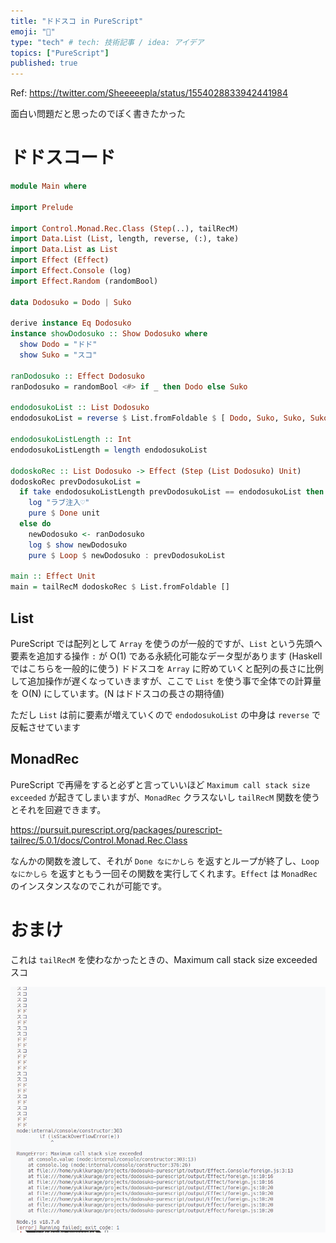 ```yaml
---
title: "ドドスコ in PureScript"
emoji: "💫"
type: "tech" # tech: 技術記事 / idea: アイデア
topics: ["PureScript"]
published: true
---
```


Ref: https://twitter.com/Sheeeeepla/status/1554028833942441984

面白い問題だと思ったのでぽく書きたかった

# ドドスコード

```purs
module Main where

import Prelude

import Control.Monad.Rec.Class (Step(..), tailRecM)
import Data.List (List, length, reverse, (:), take)
import Data.List as List
import Effect (Effect)
import Effect.Console (log)
import Effect.Random (randomBool)

data Dodosuko = Dodo | Suko

derive instance Eq Dodosuko
instance showDodosuko :: Show Dodosuko where
  show Dodo = "ドド"
  show Suko = "スコ"

ranDodosuko :: Effect Dodosuko
ranDodosuko = randomBool <#> if _ then Dodo else Suko

endodosukoList :: List Dodosuko
endodosukoList = reverse $ List.fromFoldable $ [ Dodo, Suko, Suko, Suko, Dodo, Suko, Suko, Suko, Dodo, Suko, Suko, Suko ]

endodosukoListLength :: Int
endodosukoListLength = length endodosukoList

dodoskoRec :: List Dodosuko -> Effect (Step (List Dodosuko) Unit)
dodoskoRec prevDodosukoList =
  if take endodosukoListLength prevDodosukoList == endodosukoList then do
    log "ラブ注入♡"
    pure $ Done unit
  else do
    newDodosuko <- ranDodosuko
    log $ show newDodosuko
    pure $ Loop $ newDodosuko : prevDodosukoList

main :: Effect Unit
main = tailRecM dodoskoRec $ List.fromFoldable []

```

## List

PureScript では配列として `Array` を使うのが一般的ですが、`List` という先頭へ要素を追加する操作 `:` が O(1) である永続化可能なデータ型があります (Haskell ではこちらを一般的に使う)
ドドスコを `Array` に貯めていくと配列の長さに比例して追加操作が遅くなっていきますが、ここで `List` を使う事で全体での計算量を O(N) にしています。(N はドドスコの長さの期待値)

ただし `List` は前に要素が増えていくので `endodosukoList` の中身は `reverse` で反転させています

## MonadRec

PureScript で再帰をすると必ずと言っていいほど `Maximum call stack size exceeded` が起きてしまいますが、`MonadRec` クラスないし `tailRecM` 関数を使うとそれを回避できます。

https://pursuit.purescript.org/packages/purescript-tailrec/5.0.1/docs/Control.Monad.Rec.Class

なんかの関数を渡して、それが `Done なにかしら` を返すとループが終了し、`Loop なにかしら` を返すともう一回その関数を実行してくれます。`Effect` は `MonadRec` のインスタンスなのでこれが可能です。

# おまけ

これは `tailRecM` を使わなかったときの、Maximum call stack size exceeded スコ

![](/images/Maximum_call_stack_size_exceeded_suko.png)
